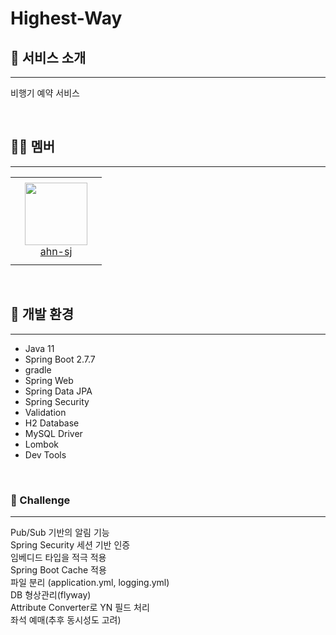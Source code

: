 # Highest-Way

## 💬 서비스 소개

---
비행기 예약 서비스

<br/>

## 🏃‍♂️ 멤버

---
<table>
    <tr height="140px">
        <td align="center" width="130px">
            <a href="https://github.com/ahn-sj"><img height="100px" width="100px" src="https://avatars.githubusercontent.com/u/64416833?v=4"/></a>
            <br />
            <a href="https://github.com/ahn-sj">ahn-sj</a>
        </td>
    </tr>
</table>

<br/>

## 🔫 개발 환경

---

- Java 11
- Spring Boot 2.7.7
- gradle
- Spring Web
- Spring Data JPA
- Spring Security
- Validation
- H2 Database
- MySQL Driver
- Lombok
- Dev Tools

<br/> 

### 🚗 Challenge

---
Pub/Sub 기반의 알림 기능<br/>
Spring Security 세션 기반 인증<br/>
임베디드 타입을 적극 적용<br/>
Spring Boot Cache 적용<br/>
파일 분리 (application.yml, logging.yml)<br/>
DB 형상관리(flyway)<br/>
Attribute Converter로 YN 필드 처리<br/>
좌석 예매(추후 동시성도 고려)